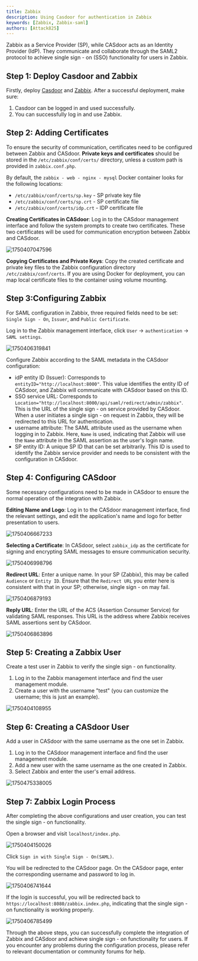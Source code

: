 ```yaml
---
title: Zabbix
description: Using Casdoor for authentication in Zabbix
keywords: [Zabbix, Zabbix-saml]
authors: [Attack825]
---
```


Zabbix as a Service Provider (SP), while CASdoor acts as an Identity Provider (IdP). They communicate and collaborate through the SAML2 protocol to achieve single sign - on (SSO) functionality for users in Zabbix.

## Step 1: Deploy Casdoor and Zabbix

Firstly, deploy [Casdoor](/docs/basic/server-installation) and
[Zabbix](https://www.zabbix.com/documentation/current/en/manual).
After a successful deployment, make sure:

1. Casdoor can be logged in and used successfully.
2. You can successfully log in and use Zabbix.

## Step 2: Adding Certificates

To ensure the security of communication, certificates need to be configured between Zabbix and CASdoor. **Private keys and certificates** should be stored in the `/etc/zabbix/conf/certs/` directory, unless a custom path is provided in `zabbix.conf.php`.

By default, the `zabbix - web - nginx - mysql` Docker container looks for the following locations:

- `/etc/zabbix/conf/certs/sp.key` - SP private key file
- `/etc/zabbix/conf/certs/sp.crt` - SP certificate file
- `/etc/zabbix/conf/certs/idp.crt` - IDP certificate file

**Creating Certificates in CASdoor**: Log in to the CASdoor management interface and follow the system prompts to create two certificates. These two certificates will be used for communication encryption between Zabbix and CASdoor.

![1750407047596](/img/integration/php/Zabbix/1750407047596.png)

**Copying Certificates and Private Keys**: Copy the created certificate and private key files to the Zabbix configuration directory `/etc/zabbix/conf/certs`. If you are using Docker for deployment, you can map local certificate files to the container using volume mounting.

## Step 3:Configuring Zabbix

For SAML configuration in Zabbix, three required fields need to be set: `Single Sign - On`, `Issuer`, and `Public Certificate`.

Log in to the Zabbix management interface, click `User` -> `authentication` -> `SAML settings`.

![1750406319841](/img/integration/php/Zabbix/1750406319841.png)

Configure Zabbix according to the SAML metadata in the CASdoor configuration:

- idP entity ID (Issuer): Corresponds to `entityID="http://localhost:8000"`. This value identifies the entity ID of CASdoor, and Zabbix will communicate with CASdoor based on this ID.
- SSO service URL: Corresponds to `Location="http://localhost:8000/api/saml/redirect/admin/zabbix"`. This is the URL of the single sign - on service provided by CASdoor. When a user initiates a single sign - on request in Zabbix, they will be redirected to this URL for authentication.
- username attribute: The SAML attribute used as the username when logging in to Zabbix. Here, `Name` is used, indicating that Zabbix will use the `Name` attribute in the SAML assertion as the user's login name.
- SP entity ID: A unique SP ID that can be set arbitrarily. This ID is used to identify the Zabbix service provider and needs to be consistent with the configuration in CASdoor.

## Step 4: Configuring CASdoor

Some necessary configurations need to be made in CASdoor to ensure the normal operation of the integration with Zabbix.

**Editing Name and Logo**: Log in to the CASdoor management interface, find the relevant settings, and edit the application's name and logo for better presentation to users.

![1750406667233](/img/integration/php/Zabbix/1750406667233.png)

**Selecting a Certificate**: In CASdoor, select `zabbix_idp` as the certificate for signing and encrypting SAML messages to ensure communication security.

![1750406998796](/img/integration/php/Zabbix/1750406998796.png)

**Redirect URL**: Enter a unique name. In your SP (Zabbix), this may be called `Audience` or `Entity ID`. Ensure that the `Redirect URL` you enter here is consistent with that in your SP; otherwise, single sign - on may fail.

![1750406879193](/img/integration/php/Zabbix/1750406879193.png)

**Reply URL**: Enter the URL of the ACS (Assertion Consumer Service) for validating SAML responses. This URL is the address where Zabbix receives SAML assertions sent by CASdoor.

![1750406863896](/img/integration/php/Zabbix/1750406863896.png)

## Step 5: Creating a Zabbix User

Create a test user in Zabbix to verify the single sign - on functionality.

1. Log in to the Zabbix management interface and find the user management module.
2. Create a user with the username "test" (you can customize the username; this is just an example).

![1750404108955](/img/integration/php/Zabbix/1750404108955.png)

## Step 6: Creating a CASdoor User

Add a user in CASdoor with the same username as the one set in Zabbix.

1. Log in to the CASdoor management interface and find the user management module.
2. Add a new user with the same username as the one created in Zabbix.
3. Select Zabbix and enter the user's email address.

![1750475338005](/img/integration/php/Zabbix/1750475338005.png)

## Step 7: Zabbix Login Process

After completing the above configurations and user creation, you can test the single sign - on functionality.

Open a browser and visit `localhost/index.php`.

![1750404150026](/img/integration/php/Zabbix/1750404150026.png)

Click `Sign in with Single Sign - On(SAML)`.

You will be redirected to the CASdoor page. On the CASdoor page, enter the corresponding username and password to log in.

![1750406741644](/img/integration/php/Zabbix/1750406741644.png)

If the login is successful, you will be redirected back to `https://localhost:8080/zabbix.index.php`, indicating that the single sign - on functionality is working properly.

![1750406785499](/img/integration/php/Zabbix/1750406785499.png)

Through the above steps, you can successfully complete the integration of Zabbix and CASdoor and achieve single sign - on functionality for users. If you encounter any problems during the configuration process, please refer to relevant documentation or community forums for help.
